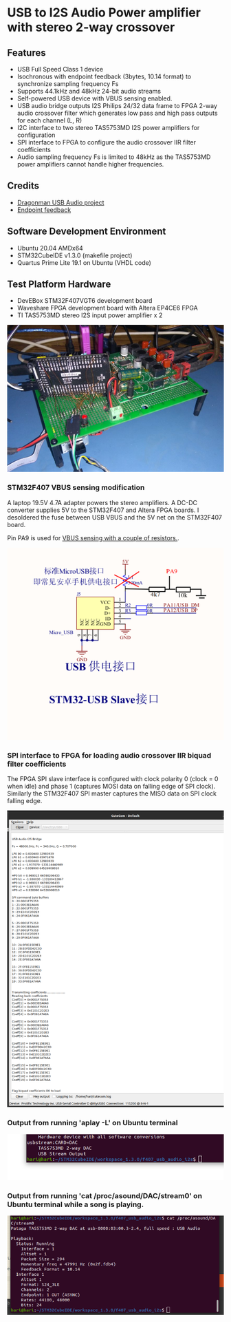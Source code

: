 # USB to I2S Audio Power amplifier with stereo 2-way crossover

## Features

* USB Full Speed Class 1 device
* Isochronous with endpoint feedback (3bytes, 10.14 format) to synchronize sampling frequency Fs
* Supports 44.1kHz and 48kHz 24-bit audio streams
* Self-powered USB device with VBUS sensing enabled. 
* USB audio bridge outputs I2S Philips 24/32 data frame to FPGA 2-way audio crossover filter
  which generates low pass and high pass outputs for each channel (L, R)
* I2C interface to two stereo TAS5753MD I2S power amplifiers for configuration
* SPI interface to FPGA to configure the audio crossover IIR filter coefficients
* Audio sampling frequency Fs is limited to 48kHz as the TAS5753MD power amplifiers
  cannot handle higher frequencies.

## Credits
* [Dragonman USB Audio project](https://github.com/dragonman225/stm32f469-usbaudio)
* [Endpoint feedback](https://www.microchip.com/forums/m547546.aspx)


## Software Development Environment
* Ubuntu 20.04 AMDx64
* STM32CubeIDE v1.3.0 (makefile project)
* Quartus Prime Lite 19.1 on Ubuntu (VHDL code)

## Test Platform Hardware

* DevEBox STM32F407VGT6 development board
* Waveshare FPGA development board with Altera EP4CE6 FPGA
* TI TAS5753MD stereo I2S input power amplifier x 2

<img src="docs/prototype.jpg" />

### STM32F407 VBUS sensing modification
A laptop 19.5V 4.7A adapter powers
the stereo amplifiers. A DC-DC converter supplies 5V to the STM32F407 and Altera FPGA boards. 
I desoldered the fuse between  USB VBUS and the 5V net on the STM32F407 board. 

Pin PA9 is used for [VBUS sensing with a couple of resistors.](https://community.st.com/s/article/FAQ-Management-of-VBUS-sensing-for-USB-device-design).

<img src="docs/vbus_sense.png" />

### SPI interface to FPGA for loading audio crossover IIR biquad filter coefficients

The FPGA SPI slave interface is configured with clock polarity 0 (clock = 0 when idle) and 
phase 1 (captures MOSI data on falling edge of SPI clock). Similarly the STM32F407 SPI master captures the MISO data on SPI clock falling edge.

<img src="docs/FPGA_filter_configuration.png" />

### Output from running 'aplay -L' on Ubuntu terminal

<img src="docs/aplay_output.png" />

### Output from running 'cat /proc/asound/DAC/stream0' on Ubuntu terminal while a song is playing.

<img src="docs/proc_stream0.png" />


